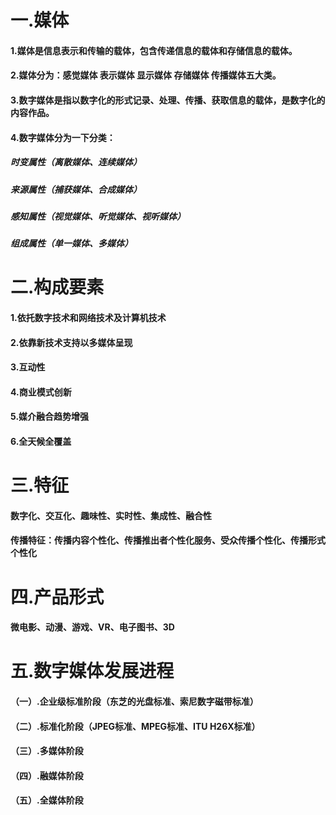 # 一.媒体
#### 1.媒体是信息表示和传输的载体，包含传递信息的载体和存储信息的载体。
#### 2.媒体分为：感觉媒体 表示媒体 显示媒体 存储媒体 传播媒体五大类。
#### 3.数字媒体是指以数字化的形式记录、处理、传播、获取信息的载体，是数字化的内容作品。
#### 4.数字媒体分为一下分类：
##### 时变属性（离散媒体、连续媒体）
##### 来源属性（捕获媒体、合成媒体）
##### 感知属性（视觉媒体、听觉媒体、视听媒体）
##### 组成属性（单一媒体、多媒体）

# 二.构成要素
#### 1.依托数字技术和网络技术及计算机技术
#### 2.依靠新技术支持以多媒体呈现
#### 3.互动性
#### 4.商业模式创新
#### 5.媒介融合趋势增强
#### 6.全天候全覆盖

# 三.特征
#### 数字化、交互化、趣味性、实时性、集成性、融合性
#### 传播特征：传播内容个性化、传播推出者个性化服务、受众传播个性化、传播形式个性化

# 四.产品形式
#### 微电影、动漫、游戏、VR、电子图书、3D

# 五.数字媒体发展进程
#### （一）.企业级标准阶段（东芝的光盘标准、索尼数字磁带标准）
#### （二）.标准化阶段（JPEG标准、MPEG标准、ITU H26X标准）
#### （三）.多媒体阶段
#### （四）.融媒体阶段
#### （五）.全媒体阶段